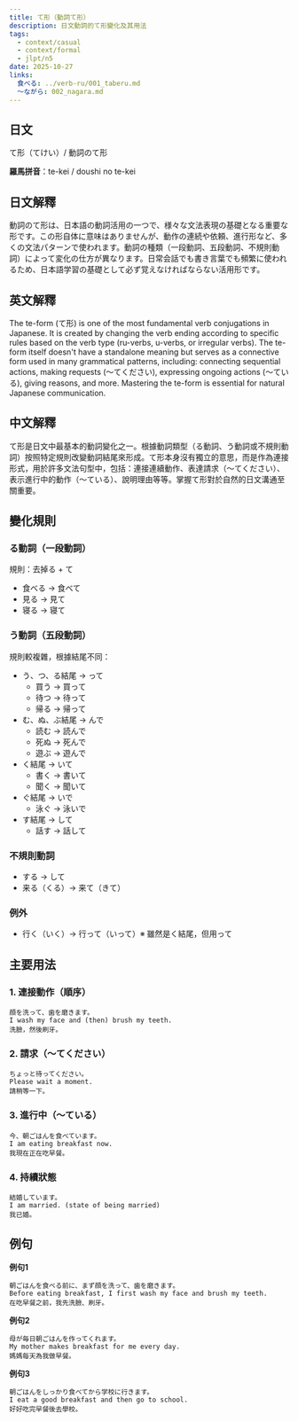 ```yaml
---
title: て形（動詞て形）
description: 日文動詞的て形變化及其用法
tags:
  - context/casual
  - context/formal
  - jlpt/n5
date: 2025-10-27
links:
  食べる: ../verb-ru/001_taberu.md
  〜ながら: 002_nagara.md
---
```


## 日文
て形（てけい）/ 動詞のて形

**羅馬拼音**：te-kei / doushi no te-kei

## 日文解釋
動詞のて形は、日本語の動詞活用の一つで、様々な文法表現の基礎となる重要な形です。この形自体に意味はありませんが、動作の連続や依頼、進行形など、多くの文法パターンで使われます。動詞の種類（一段動詞、五段動詞、不規則動詞）によって変化の仕方が異なります。日常会話でも書き言葉でも頻繁に使われるため、日本語学習の基礎として必ず覚えなければならない活用形です。

## 英文解釋
The te-form (て形) is one of the most fundamental verb conjugations in Japanese. It is created by changing the verb ending according to specific rules based on the verb type (ru-verbs, u-verbs, or irregular verbs). The te-form itself doesn't have a standalone meaning but serves as a connective form used in many grammatical patterns, including: connecting sequential actions, making requests (〜てください), expressing ongoing actions (〜ている), giving reasons, and more. Mastering the te-form is essential for natural Japanese communication.

## 中文解釋
て形是日文中最基本的動詞變化之一。根據動詞類型（る動詞、う動詞或不規則動詞）按照特定規則改變動詞結尾來形成。て形本身沒有獨立的意思，而是作為連接形式，用於許多文法句型中，包括：連接連續動作、表達請求（〜てください）、表示進行中的動作（〜ている）、說明理由等等。掌握て形對於自然的日文溝通至關重要。

## 變化規則

### る動詞（一段動詞）
規則：去掉る + て
- 食べる → 食べて
- 見る → 見て
- 寝る → 寝て

### う動詞（五段動詞）
規則較複雜，根據結尾不同：
- う、つ、る結尾 → って
  - 買う → 買って
  - 待つ → 待って
  - 帰る → 帰って
- む、ぬ、ぶ結尾 → んで
  - 読む → 読んで
  - 死ぬ → 死んで
  - 遊ぶ → 遊んで
- く結尾 → いて
  - 書く → 書いて
  - 聞く → 聞いて
- ぐ結尾 → いで
  - 泳ぐ → 泳いで
- す結尾 → して
  - 話す → 話して

### 不規則動詞
- する → して
- 来る（くる）→ 来て（きて）

### 例外
- 行く（いく）→ 行って（いって）※ 雖然是く結尾，但用って

## 主要用法

### 1. 連接動作（順序）
```
顔を洗って、歯を磨きます。
I wash my face and (then) brush my teeth.
洗臉，然後刷牙。
```

### 2. 請求（〜てください）
```
ちょっと待ってください。
Please wait a moment.
請稍等一下。
```

### 3. 進行中（〜ている）
```
今、朝ごはんを食べています。
I am eating breakfast now.
我現在正在吃早餐。
```

### 4. 持續狀態
```
結婚しています。
I am married. (state of being married)
我已婚。
```

## 例句

**例句1**
```
朝ごはんを食べる前に、まず顔を洗って、歯を磨きます。
Before eating breakfast, I first wash my face and brush my teeth.
在吃早餐之前，我先洗臉、刷牙。
```

**例句2**
```
母が毎日朝ごはんを作ってくれます。
My mother makes breakfast for me every day.
媽媽每天為我做早餐。
```

**例句3**
```
朝ごはんをしっかり食べてから学校に行きます。
I eat a good breakfast and then go to school.
好好吃完早餐後去學校。
```
